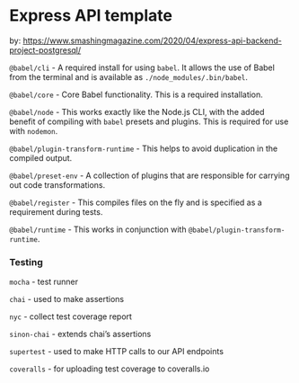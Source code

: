 # Express API template

by: https://www.smashingmagazine.com/2020/04/express-api-backend-project-postgresql/

`@babel/cli` - A required install for using `babel`. It allows the use of Babel from the terminal and is available as `./node_modules/.bin/babel`.

`@babel/core` - Core Babel functionality. This is a required installation.

`@babel/node` - This works exactly like the Node.js CLI, with the added benefit of compiling with `babel` presets and plugins. This is required for use with `nodemon`.

`@babel/plugin-transform-runtime` - This helps to avoid duplication in the compiled output.

`@babel/preset-env` - A collection of plugins that are responsible for carrying out code transformations.

`@babel/register` - This compiles files on the fly and is specified as a requirement during tests.

`@babel/runtime` - This works in conjunction with `@babel/plugin-transform-runtime`.

### Testing

`mocha` - test runner

`chai` - used to make assertions

`nyc` - collect test coverage report

`sinon-chai` - extends chai’s assertions

`supertest` - used to make HTTP calls to our API endpoints

`coveralls` - for uploading test coverage to coveralls.io
